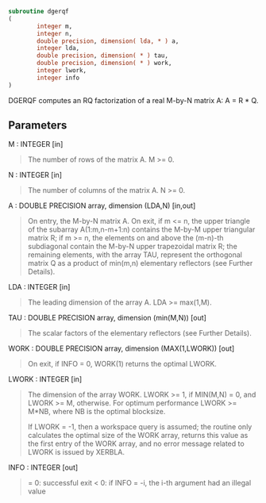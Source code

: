 ```fortran
subroutine dgerqf
(
        integer m,
        integer n,
        double precision, dimension( lda, * ) a,
        integer lda,
        double precision, dimension( * ) tau,
        double precision, dimension( * ) work,
        integer lwork,
        integer info
)
```

DGERQF computes an RQ factorization of a real M-by-N matrix A:
A = R * Q.

## Parameters
M : INTEGER [in]
> The number of rows of the matrix A.  M >= 0.

N : INTEGER [in]
> The number of columns of the matrix A.  N >= 0.

A : DOUBLE PRECISION array, dimension (LDA,N) [in,out]
> On entry, the M-by-N matrix A.
> On exit,
> if m <= n, the upper triangle of the subarray
> A(1:m,n-m+1:n) contains the M-by-M upper triangular matrix R;
> if m >= n, the elements on and above the (m-n)-th subdiagonal
> contain the M-by-N upper trapezoidal matrix R;
> the remaining elements, with the array TAU, represent the
> orthogonal matrix Q as a product of min(m,n) elementary
> reflectors (see Further Details).

LDA : INTEGER [in]
> The leading dimension of the array A.  LDA >= max(1,M).

TAU : DOUBLE PRECISION array, dimension (min(M,N)) [out]
> The scalar factors of the elementary reflectors (see Further
> Details).

WORK : DOUBLE PRECISION array, dimension (MAX(1,LWORK)) [out]
> On exit, if INFO = 0, WORK(1) returns the optimal LWORK.

LWORK : INTEGER [in]
> The dimension of the array WORK.
> LWORK >= 1, if MIN(M,N) = 0, and LWORK >= M, otherwise.
> For optimum performance LWORK >= M*NB, where NB is
> the optimal blocksize.
> 
> If LWORK = -1, then a workspace query is assumed; the routine
> only calculates the optimal size of the WORK array, returns
> this value as the first entry of the WORK array, and no error
> message related to LWORK is issued by XERBLA.

INFO : INTEGER [out]
> = 0:  successful exit
> < 0:  if INFO = -i, the i-th argument had an illegal value
